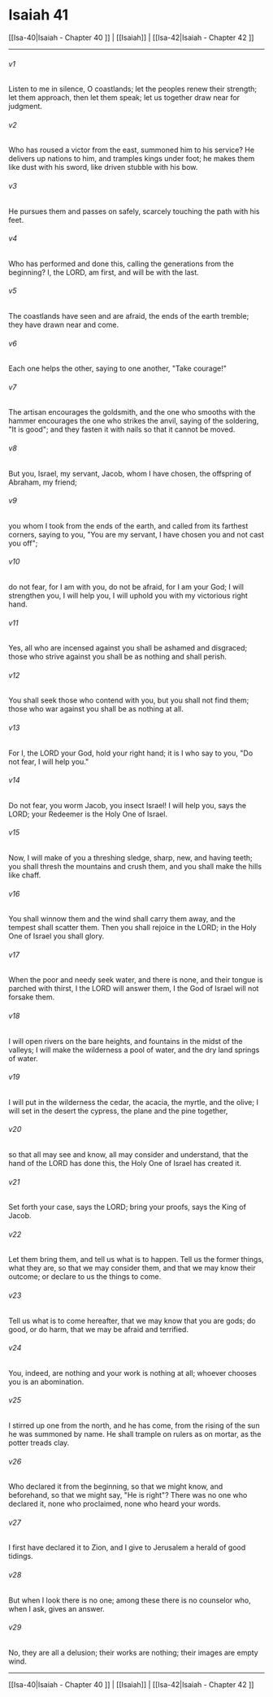 # Isaiah 41

[[Isa-40|Isaiah - Chapter 40 ]] | [[Isaiah]] | [[Isa-42|Isaiah - Chapter 42 ]]
***

###### v1
Listen to me in silence, O coastlands; let the peoples renew their strength; let them approach, then let them speak; let us together draw near for judgment.
###### v2
Who has roused a victor from the east, summoned him to his service? He delivers up nations to him, and tramples kings under foot; he makes them like dust with his sword, like driven stubble with his bow.
###### v3
He pursues them and passes on safely, scarcely touching the path with his feet.
###### v4
Who has performed and done this, calling the generations from the beginning? I, the LORD, am first, and will be with the last.
###### v5
The coastlands have seen and are afraid, the ends of the earth tremble; they have drawn near and come.
###### v6
Each one helps the other, saying to one another, "Take courage!"
###### v7
The artisan encourages the goldsmith, and the one who smooths with the hammer encourages the one who strikes the anvil, saying of the soldering, "It is good"; and they fasten it with nails so that it cannot be moved.
###### v8
But you, Israel, my servant, Jacob, whom I have chosen, the offspring of Abraham, my friend;
###### v9
you whom I took from the ends of the earth, and called from its farthest corners, saying to you, "You are my servant, I have chosen you and not cast you off";
###### v10
do not fear, for I am with you, do not be afraid, for I am your God; I will strengthen you, I will help you, I will uphold you with my victorious right hand.
###### v11
Yes, all who are incensed against you shall be ashamed and disgraced; those who strive against you shall be as nothing and shall perish.
###### v12
You shall seek those who contend with you, but you shall not find them; those who war against you shall be as nothing at all.
###### v13
For I, the LORD your God, hold your right hand; it is I who say to you, "Do not fear, I will help you."
###### v14
Do not fear, you worm Jacob, you insect Israel! I will help you, says the LORD; your Redeemer is the Holy One of Israel.
###### v15
Now, I will make of you a threshing sledge, sharp, new, and having teeth; you shall thresh the mountains and crush them, and you shall make the hills like chaff.
###### v16
You shall winnow them and the wind shall carry them away, and the tempest shall scatter them. Then you shall rejoice in the LORD; in the Holy One of Israel you shall glory.
###### v17
When the poor and needy seek water, and there is none, and their tongue is parched with thirst, I the LORD will answer them, I the God of Israel will not forsake them.
###### v18
I will open rivers on the bare heights, and fountains in the midst of the valleys; I will make the wilderness a pool of water, and the dry land springs of water.
###### v19
I will put in the wilderness the cedar, the acacia, the myrtle, and the olive; I will set in the desert the cypress, the plane and the pine together,
###### v20
so that all may see and know, all may consider and understand, that the hand of the LORD has done this, the Holy One of Israel has created it.
###### v21
Set forth your case, says the LORD; bring your proofs, says the King of Jacob.
###### v22
Let them bring them, and tell us what is to happen. Tell us the former things, what they are, so that we may consider them, and that we may know their outcome; or declare to us the things to come.
###### v23
Tell us what is to come hereafter, that we may know that you are gods; do good, or do harm, that we may be afraid and terrified.
###### v24
You, indeed, are nothing and your work is nothing at all; whoever chooses you is an abomination.
###### v25
I stirred up one from the north, and he has come, from the rising of the sun he was summoned by name. He shall trample on rulers as on mortar, as the potter treads clay.
###### v26
Who declared it from the beginning, so that we might know, and beforehand, so that we might say, "He is right"? There was no one who declared it, none who proclaimed, none who heard your words.
###### v27
I first have declared it to Zion, and I give to Jerusalem a herald of good tidings.
###### v28
But when I look there is no one; among these there is no counselor who, when I ask, gives an answer.
###### v29
No, they are all a delusion; their works are nothing; their images are empty wind.

***

[[Isa-40|Isaiah - Chapter 40 ]] | [[Isaiah]] | [[Isa-42|Isaiah - Chapter 42 ]]
